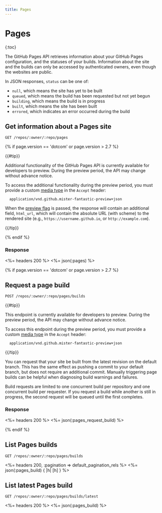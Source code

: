 ```yaml
---
title: Pages
---
```


# Pages

{:toc}

The GitHub Pages API retrieves information about your GitHub Pages configuration, and
the statuses of your builds. Information about the site and the builds can only be
accessed by authenticated owners, even though the websites are public.

In JSON responses, `status` can be one of:

* `null`, which means the site has yet to be built
* `queued`, which means the build has been requested but not yet begun
* `building`, which means the build is in progress
* `built`, which means the site has been built
* `errored`, which indicates an error occurred during the build

## Get information about a Pages site

    GET /repos/:owner/:repo/pages

{% if page.version == 'dotcom' or page.version > 2.7 %}

{{#tip}}

  <a name="preview-period"></a>

  Additional functionality of the GitHub Pages API is currently available for developers to preview.
  During the preview period, the API may change without advance notice.

  To access the additional functionality during the preview period, you must provide a custom [media type](/v3/media) in the `Accept` header:

      application/vnd.github.mister-fantastic-preview+json

  When the [preview flag](#preview-period) is passed, the response will contain an additional field, `html_url`, which will contain the absolute URL (with scheme) to the rendered site (e.g., `https://username.github.io`, or `http://example.com`).

{{/tip}}

{% endif %}

### Response

<%= headers 200 %>
<%= json(:pages) %>

{% if page.version == 'dotcom' or page.version > 2.7 %}

## Request a page build

    POST /repos/:owner/:repo/pages/builds

{{#tip}}

  <a name="preview-period"></a>

  This endpoint is currently available for developers to preview.
  During the preview period, the API may change without advance notice.

  To access this endpoint during the preview period, you must provide a custom [media type](/v3/media) in the `Accept` header:

      application/vnd.github.mister-fantastic-preview+json

{{/tip}}

You can request that your site be built from the latest revision on the default branch. This has the same effect as pushing a commit to your default branch, but does not require an additional commit. Manually triggering page builds can be helpful when diagnosing build warnings and failures.

Build requests are limited to one concurrent build per repository and one concurrent build per requester. If you request a build while another is still in progress, the second request will be queued until the first completes.

### Response

<%= headers 200 %>
<%= json(:pages_request_build) %>

{% endif %}

## List Pages builds

    GET /repos/:owner/:repo/pages/builds

<%= headers 200, :pagination => default_pagination_rels %>
<%= json(:pages_build) { |h| [h] } %>

## List latest Pages build

    GET /repos/:owner/:repo/pages/builds/latest

<%= headers 200 %>
<%= json(:pages_build) %>
